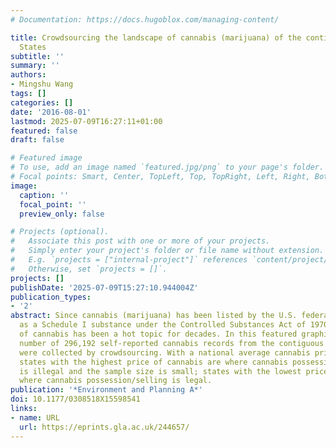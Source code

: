 ```yaml
---
# Documentation: https://docs.hugoblox.com/managing-content/

title: Crowdsourcing the landscape of cannabis (marijuana) of the contiguous United
  States
subtitle: ''
summary: ''
authors:
- Mingshu Wang
tags: []
categories: []
date: '2016-08-01'
lastmod: 2025-07-09T16:27:11+01:00
featured: false
draft: false

# Featured image
# To use, add an image named `featured.jpg/png` to your page's folder.
# Focal points: Smart, Center, TopLeft, Top, TopRight, Left, Right, BottomLeft, Bottom, BottomRight.
image:
  caption: ''
  focal_point: ''
  preview_only: false

# Projects (optional).
#   Associate this post with one or more of your projects.
#   Simply enter your project's folder or file name without extension.
#   E.g. `projects = ["internal-project"]` references `content/project/deep-learning/index.md`.
#   Otherwise, set `projects = []`.
projects: []
publishDate: '2025-07-09T15:27:10.944004Z'
publication_types:
- '2'
abstract: Since cannabis (marijuana) has been listed by the U.S. federal government
  as a Schedule I substance under the Controlled Substances Act of 1970, legalization
  of cannabis has been a hot topic for decades. In this featured graphic, a total
  number of 296,192 self-reported cannabis records from the contiguous United States
  were collected by crowdsourcing. With a national average cannabis price of 284 USD/oz.,
  states with the highest price of cannabis are where cannabis possession/selling
  is illegal and the sample size is small; states with the lowest price of cannabis
  where cannabis possession/selling is legal.
publication: '*Environment and Planning A*'
doi: 10.1177/0308518X15598541
links:
- name: URL
  url: https://eprints.gla.ac.uk/244657/
---
```


